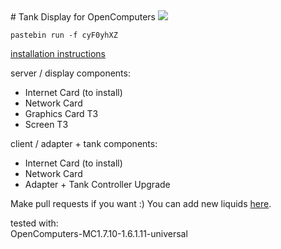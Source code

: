 <a name="start">
# Tank Display for OpenComputers</a>

<img src="http://i.imgur.com/muijaM8.png">

```
pastebin run -f cyF0yhXZ
```
<a href="https://www.youtube.com/watch?v=avvYO2xSxGw">installation instructions</a>

server / display components:
- Internet Card (to install)
- Network Card
- Graphics Card T3
- Screen T3

client / adapter + tank components:
- Internet Card (to install)
- Network Card
- Adapter + Tank Controller Upgrade

Make pull requests if you want :)
You can add new liquids <a href="https://github.com/Nex4rius/Nex4rius-Programme/blob/beta/Tank/server/tank/farben.lua">here</a>.

tested with:<br>
OpenComputers-MC1.7.10-1.6.1.11-universal
